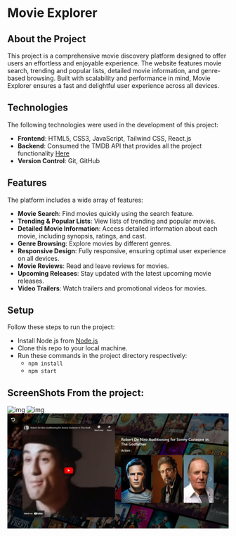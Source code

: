# Movie Explorer

## About the Project
This project is a comprehensive movie discovery platform designed to offer users an effortless and enjoyable experience. The website features movie search, trending and popular lists, detailed movie information, and genre-based browsing. Built with scalability and performance in mind, Movie Explorer ensures a fast and delightful user experience across all devices.

## Technologies
The following technologies were used in the development of this project:

- **Frontend**: HTML5, CSS3, JavaScript, Tailwind CSS, React.js
- **Backend**: Consumed the TMDB API that provides all the project functionality [Here](https://www.themoviedb.org/documentation/api)
- **Version Control**: Git, GitHub

## Features
The platform includes a wide array of features:

- **Movie Search**: Find movies quickly using the search feature.
- **Trending & Popular Lists**: View lists of trending and popular movies.
- **Detailed Movie Information**: Access detailed information about each movie, including synopsis, ratings, and cast.
- **Genre Browsing**: Explore movies by different genres.
- **Responsive Design**: Fully responsive, ensuring optimal user experience on all devices.
- **Movie Reviews**: Read and leave reviews for movies.
- **Upcoming Releases**: Stay updated with the latest upcoming movie releases.
- **Video Trailers**: Watch trailers and promotional videos for movies.

## Setup
Follow these steps to run the project:

- Install Node.js from [Node.js](https://nodejs.org/en)
- Clone this repo to your local machine.
- Run these commands in the project directory respectively:
  - `npm install`
  - `npm start`




## ScreenShots From the project:

![img](/src/assets/s1.png)
![img](/src/assets/s2.png)
![img](/src/assets/s3.jpeg)
